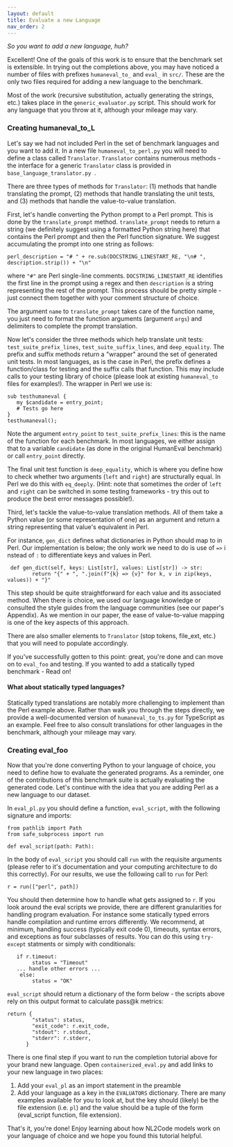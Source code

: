 ```yaml
---
layout: default
title: Evaluate a new Language
nav_order: 2
---
```


*So you want to add a new language, huh?*

Excellent! One of the goals of this work is to ensure that the benchmark set is 
extensible. In trying out the completions above, you may have noticed a number 
of files with prefixes `humaneval_to_` and `eval_` in `src/`. These are the 
only two files required for adding a new language to the benchmark. 

Most of the work (recursive substitution, actually generating the strings, 
etc.) takes place in the `generic_evaluator.py` script. This should work for 
any language that you throw at it, although your mileage may vary.

### Creating humaneval_to_L

Let's say we had not included Perl in the set of benchmark languages and 
you want to add it. In a new file `humaneval_to_perl.py` you will need to 
define a class called `Translator`. `Translator` contains numerous methods -
the interface for a generic `Translator` class is provided in `base_language_translator.py `. 

There are three types of methods for `Translator`: (1) methods that handle 
translating the prompt, (2) methods that handle translating the unit tests, and
(3) methods that handle the value-to-value translation. 

First, let's handle converting the Python prompt to a Perl prompt. This is 
done by the `translate_prompt` method. `translate_prompt` needs to return 
a string (we definitely suggest using a formatted Python string here) that 
contains the Perl prompt and then the Perl function signature. We suggest 
accumulating the prompt into one string as follows: 
```
perl_description = "# " + re.sub(DOCSTRING_LINESTART_RE, "\n# ", description.strip()) + "\n"
```
where `"#"` are Perl single-line comments. `DOCSTRING_LINESTART_RE` identifies the 
first line in the prompt using a regex and then `description` is a string representing 
the rest of the prompt. This process should be pretty simple - just connect them together with 
your comment structure of choice.

The argument `name` to `translate_prompt` takes care of the function name, you 
just need to format the function arguments (argument `args`) and delimiters to complete 
the prompt translation.

Now let's consider the three methods which help translate unit tests:
`test_suite_prefix_lines`, `test_suite_suffix_lines`, and `deep_equality`. 
The prefix and suffix methods return a "wrapper" around the set of generated unit 
tests. In most languages, as is the case in Perl, the prefix defines a function/class 
for testing and the suffix calls that function. This may include calls to your testing library 
of choice (please look at existing `humaneval_to` files for examples!). 
The wrapper in Perl we use is:
```
sub testhumaneval {
   my $candidate = entry_point;
   # Tests go here
}
testhumaneval();
```

Note the argument `entry_point` to `test_suite_prefix_lines`: this is the name 
of the function for each benchmark. In most languages, we either assign that to 
a variable `candidate` (as done in the original HumanEval benchmark) or call 
`entry_point` directly. 

The final unit test function is `deep_equality`, which is where you define how 
to check whether two arguments (`left` and `right`) are structurally equal. In Perl
we do this with `eq_deeply`. (Hint: note that sometimes the order of `left` and 
`right` can be switched in some testing frameworks - try this out to produce 
the best error messages possible!).

Third, let's tackle the value-to-value translation methods. All of them take
a Python value (or some representation of one) as an argument and return a string 
representing that value's equivalent in Perl.

For instance, `gen_dict` defines what dictionaries in Python should map to in
Perl. Our implementation is below; the only work we need to do is use of `=>` i
nstead of `:` to differentiate keys and values in Perl.

```
 def gen_dict(self, keys: List[str], values: List[str]) -> str:
        return "{" + ", ".join(f"{k} => {v}" for k, v in zip(keys, values)) + "}"
```

This step should be quite straightforward for each value and its associated 
method. When there is choice, we used our language knowledge or consulted 
the style guides from the language communities (see our paper's Appendix). As we 
mention in our paper, the ease of value-to-value mapping is one of the key aspects of 
this approach. 

There are also smaller elements to `Translator` (stop tokens, file_ext, etc.)
that you will need to populate accordingly. 

If you've successfully gotten to this point: great, you're done and can move 
on to `eval_foo` and testing. If you wanted to add a statically typed 
benchmark - Read on!

#### What about statically typed languages?

Statically typed translations are notably more challenging to implement than the 
Perl example above. Rather than walk you through the steps directly, we provide a 
well-documented version of `humaneval_to_ts.py` for TypeScript as an example. Feel free
to also consult translations for other languages in the benchmark, although your 
mileage may vary. 

### Creating eval_foo

Now that you're done converting Python to your language of choice, you need 
to define how to evaluate the generated programs. As a reminder, one of the 
contributions of this benchmark suite is actually evaluating the generated
code. Let's continue with the idea that you are adding Perl as a new language to our dataset.

In `eval_pl.py` you should define a function, `eval_script`, with the 
following signature and imports:
```
from pathlib import Path
from safe_subprocess import run

def eval_script(path: Path):
```

In the body of `eval_script` you should call `run` with the 
requisite arguments (please refer to it's documentation and your computing architecture
to do this correctly). For our results, we use the following call to `run` for Perl:
```
r = run(["perl", path])
```

You should then determine how to handle what gets assigned to `r`. If you 
look around the eval scripts we provide, there are different granularities for
handling program evaluation. For instance some statically typed errors
handle compilation and runtime errors differently. We recommend, at minimum,
handling success (typically exit code 0), timeouts, syntax errors, 
and exceptions as four subclasses of results. You can do this using 
`try-except` statments or simply with conditionals:

```
   if r.timeout:
        status = "Timeout"
   ... handle other errors ...
    else:
        status = "OK"
```

`eval_script` should return a dictionary of the form below - the scripts above 
rely on this output format to calculate pass@k metrics:

```
return {
        "status": status,
        "exit_code": r.exit_code,
        "stdout": r.stdout,
        "stderr": r.stderr,
      }
```

There is one final step if you want to run the completion
tutorial above for your brand new language. Open `containerized_eval.py` and 
add links to your new language in two places:

1. Add your `eval_pl` as an import statement in the preamble
2. Add your language as a key in the `EVALUATORS` dictionary. There are many 
examples available for you to look at, but the key should (likely) be the 
file extension (i.e. `pl`) and the value should be a tuple of the form
(eval_script function, file extension).

That's it, you're done! Enjoy learning about how NL2Code models work on your 
language of choice and we hope you found this tutorial helpful.


